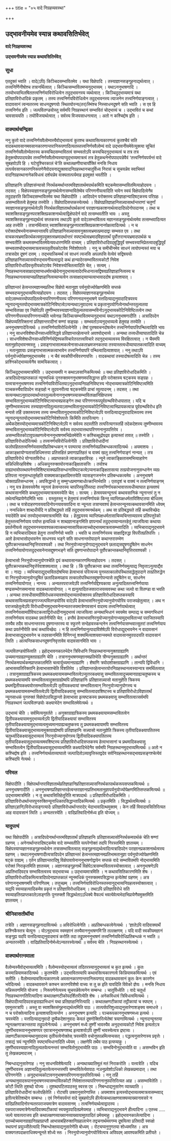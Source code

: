 +++
title = "०५ वादे निग्रहव्यवस्था"

+++


## उद्भावनीयमेव स्यान्न कथावसितिर्भवेत्

**वादे निग्रहव्यवस्था**

**उद्भावनीयमेव स्यान्न कथावसितिर्भवेत्**

### **सुधा**

एतदुक्तं भवति । वादे(ऽपि) किञ्चिदसम्भावितमेव । यथा विक्षेपादि । तस्याज्ञानसङ्गूहनाद्यर्थत्वात् । तत्त्वनिर्णिनीषोश्च तत्रानर्थित्वात् । किञ्चित्सम्भावितमप्यनुद्भाव्यम् । यथाऽननुभाषणादि । तस्योभयाभिलषिततत्त्वनिर्णयाविरोधित्वेन तदुद्भावनस्य व्यर्थत्वात् । किञ्चिदुद्भाव्यमात्रं यथा प्रतिज्ञाविरोधादिकं प्रकृतम् । तस्य तत्त्वनिर्णयविरोधित्वेन तदुद्भावनस्य त्याजनेन तत्त्वनिर्णयाङ्गत्वात् । वादावसानं त्वन्यतरस्य साधनदूषणयोः स्थितयोरन्य(तर)स्मिंश्च निस्साधनदूषणे सति भवति । स एव हि तत्त्वनिर्णय इति । जल्पवितण्डयोस्तु सर्वमपि निग्रहस्थानं सम्भावितं चोद्भाव्यं च । उद्भावितं च कथां चावसाययति । तयोर्विजयार्थत्वात् । सर्वस्य विजयसाधनत्वात् । अतो न कश्चिद्दोष इति ।

### **वाक्यार्थचन्द्रिका**

ननु कुतो वादे तत्त्वनिर्णयवैलोम्यस्यैवोद्भाव्यत्वं कुतश्च कथावसित्यकारणत्वं कुतश्चैवं सति वादकथावसानमवसानकारणान्तरानिरूपणादित्यतस्तत्त्वनिर्णयवैलोम्यं वादे उद्भावनीयमेवेत्युक्त्या सूचितं तत्त्वनिर्णयवैलोम्येतरस्य कस्यचिदसम्भावितत्वं सम्भवतोऽपि कस्यचिदनुद्भाव्यत्वं च तत्र तत्र हेतूक्त्योपपादयन्नेव तत्त्वनिर्णयवैलोम्यस्याप्युद्भाव्यमात्रत्वं तत्र हेतुकथनेनोपपादयन्नेवैवं ‘तत्त्वनिर्णयपर्यन्तं वादे सुबहवोऽपि हि । घटेयुश्चिरकालं चे’ति कथालक्षणीयाचार्योक्तिं मनसि निधाय तत्पर्यवसानकारणनिरूपणेनैवोदयनाद्युक्तवादनिग्रहस्थानचातुर्विध्य निरासं च सूचयन्नेव स्वाभिमतं वादनिग्रहस्थानानेकविधत्वं दर्शयन्नेव वाक्यतात्पर्यमाह इदमुक्तं भवतीति ।

प्रतिज्ञाहानिः प्रतिज्ञासंन्यासो निरर्थकमर्थान्तरमविज्ञातार्थमपार्थकमिति षट्कमेवासम्भावितमित्याहोदयनः । तदसत् । विक्षेपस्याज्ञानसङ्गूहनार्थत्वेनासम्भावितेष्वेव परिगणनीयत्वादिति भावेन स्वयं विक्षेपादित्वेनैव तदुदाहरति किञ्चिदसम्भावितमेव यथा विक्षेपादीति । आदिपदेन परोक्तस्य प्रतिज्ञाहान्यादिषट्कस्य परिग्रहः । असम्भावितत्वे हेतुमाह तस्येति । विक्षेपादिसप्तकस्येत्यर्थः । विक्षेपप्रतिज्ञाहानिसन्न्यासार्थान्तराणां चतुर्णां स्वाज्ञानसङ्गूहनार्थत्वेऽपि निरर्थकाविज्ञातार्थापार्थकानां पराज्ञानप्रकाशनार्थत्वादादिपदेनोपादानम् । तथा च स्वाशक्तिसङ्गूहनपराशक्तिप्रकाशनार्थत्वाद्विक्षेपादेर्न वादे तत्सम्भवतीति भावः । अस्तु स्वाशक्तिसङ्गूहनाद्यर्थत्वं सप्तकस्य तथाऽपि कुतो वादेऽसम्भावितत्व मज्ञानसङ्गूहनार्थत्वमेव तत्सम्भवादित्यत आह तत्त्वेति । तत्रानर्थित्वात् स्वाशक्तिसङ्गूहनपराशक्तिप्रकाशनानपेक्षत्वादित्यर्थः । न च परोक्तदोषभयेनासम्भवन्तावपि प्रतिज्ञाहानिसन्न्यासावनुक्तत्वभ्रमात्प्रमादाद्वा सम्भवत एव । तथा वाचकत्वभ्रमान्निरर्थकत्वमुपयुक्तत्वभ्रमादर्थान्तरं स्पष्टार्थत्वभ्रमादविज्ञातार्थं पूर्वोत्तरान्वयभ्रमादपार्थकं च सम्भवतीति कथमसम्भावितमेवेत्यवधारणमिति वाच्यम् । प्रतिज्ञाविरोधादिवद्बुद्धिपूर्वं सम्भवस्याभिप्रेतत्वादबुद्धिपूर्वं सम्भवतश्चोद्भाव्यमात्रत्वरूपतृतीयकोटावेव निवेशोपपत्तेः । ननु च समीचीनमेव साधनं त्वयोपन्यस्तं मया च तत्रासदेव दूषणं दत्तम् । तद्भयात्किमर्थं त्वं साधनं त्यजसि अपलपसि वेत्येवं सद्विषययोः प्रतिज्ञाहानिसन्न्यासयोरुद्भावनीयत्वाद्वादे कथं हान्यादेरसम्भावितत्वकोटौ निवेश प्रतिज्ञाविरोधादिवत्तृतीयकोटावेव निवेशस्योचितत्वादिति चेत् । सत्यम् । निग्रहस्थानत्वसाक्षाद्य्वाप्यधर्मावच्छेदेनानुद्भाव्यत्वादेरभिधानात्सद्विषयप्रतिज्ञाहानित्वस्य च निग्रहस्थानत्वव्याप्यप्रतिज्ञाहानित्वव्याप्यत्वेन तत्साक्षाद्य्वाप्यत्वाभावाददोष इत्याशयात् ।

प्रतिज्ञान्तरं हेत्वन्तरमज्ञानमप्रतिभा विक्षेपो मतानुज्ञा पर्यनुयोज्योपेक्षणमिति सप्तकं सम्भवदप्यनुद्भाव्यमित्याहोदयनः । तदसत् । विक्षेपस्याज्ञानसङ्गूहनार्थस्य वादेऽसम्भवस्योपपादितत्वेनापरिगणनीयस्य परिगणनादननुभाषणे यत्तदित्याद्यनुवादादित्रयस्य न्यूनादन्यूनतयोद्भाव्यमात्रकोटिनिविष्टत्वेऽप्यन्यथाऽनुवादस्य च प्रकृतानुपयोगित्वेनार्थान्तरतुल्यतया सम्भावितपक्ष एव निक्षेपेऽपि तूष्णीम्भावस्याज्ञानादितुल्यतयासम्भविनोऽनुद्भाव्यकोटिनिविष्टितत्वेन तथा परिगणनीयस्यापरिगणनाच्चेति भावेनाह किञ्चित्सम्भावितमप्यनुद्भाव्यं यथाऽननुभाषणादीति । अत्रादिपदेन विक्षेपव्यतिरिक्तानां प्रतिज्ञान्तरादीनां षण्णां सङ्ग्रहः । सम्भवतोऽप्यनुद्भाव्यत्वे हेतुमाह तस्येति । अननुभाषणादेरित्यर्थः ॥ तत्त्वनिर्णयाविरोधित्वेनेति । तेषां पुरुषवचनदोषत्वेन तत्त्वनिर्णयापरिपन्थित्वादिति भावः । ननु साधनविशेषाधीनसाध्यविसिद्धये प्रतिज्ञान्तरहेत्वन्तरे अवश्योद्भाव्ये । अन्यथा तत्त्वधीव्याघातादिति चेन्न । साधनविशेषाधीनसाध्यविनिर्णयोद्देश्यकविचारेतरतत्त्वविचारे तदनुद्भाव्यत्वस्य विवक्षितत्वात् । न चैवमपि मतानुज्ञोद्भावनमस्तु । प्रसङ्गाभासात्मकत्वेनासाधकताभ्रमजनकतया तस्यास्तत्वधीव्याघातकत्वादिति वाच्यम् । मतानुज्ञायाः प्रसङ्गाभासात्मकत्वाभावेन तत्त्वनिर्णयापरि पन्थित्वादित्याशयात् । ननु तथाऽपि पर्यनुयोज्योपेक्षणमुद्भाव्यमेव । न चैवं स्वकौपीनविवरणापत्तिः । वादकथायां तस्यादोषत्वादिति चेन्न । तस्य प्राश्निकोद्भाव्यत्वेनैव सामयिकत्वात् ।

किञ्चिदुद्भाव्यमात्रमिति । उद्भाव्यमपि न कथाऽवसानिकमित्यर्थः ॥ यथा प्रतिज्ञाविरोधादिकमिति । अत्रादिपदेनाप्राप्तकालं न्यूनमधिकं पुनरुक्तमननुभाषणमपसिद्धान्त इति परोक्तस्य षट्कस्य सङ्ग्रहः । यत्त्वत्राननुभाषणस्य तत्त्वनिर्णयाविरोधितयाऽनुद्भाव्यनिग्रहनिविष्टस्य नोद्भाव्यमात्रकोटिनिविष्टत्वमिति पञ्चकस्यैवादिपदेन सङ्ग्रहो न तूदयनरीत्या षट्कस्येति प्राचां व्युत्पादनम् । तदसत् । तथा सत्यन्यथाऽनुवादस्यार्थान्तरतुल्यत्वेनाननुभाषणस्यासम्भावितपक्षनिक्षिप्तस्य सम्भावितानुद्भाव्यकोटिनिविष्टत्वाभावप्रसङ्गेन तथा परिगणनरूपपूर्वग्रन्थविरोधापातात् । यदि च तूष्णीम्भावरूपस्य तस्याज्ञानादितुल्यतयाऽसम्भावितानुद्भाव्यकोटिनिविष्टत्वाभिप्रायकत्वान्न पूर्वग्रन्थविरोध इति मन्यसे तर्हि उक्तरूपस्य तस्य सम्भावितानुद्भाव्यकोटिनिविष्टत्वेऽपि यत्तदित्याद्यनुवादादिरूपस्य तस्य न्यूनादन्यूनतयोद्भाव्यमात्रकोटिनिवेशोपपत्तेः किमिति तत्परित्यागः । अथैकदेशस्योद्भाव्यमात्रकोटिनिविष्टत्वेऽपि न सर्वस्य तदस्तीति तत्परित्यागस्तर्हि तदेकदेशस्य तूष्णीम्भावस्य सम्भावितानुद्भाव्यकोटिनिविष्टत्वेऽपि सर्वस्य तदभावात्तथापरिगणनानुपपत्तिरेव । असम्भावितकोटावुपलक्षणत्वेनाननुभाषणमभिप्रेतमेवेति न कश्चित्क्षुद्रोपद्रव इत्यास्तां तावत् ॥ तस्येति । प्रतिज्ञाविरोधादेरित्यर्थः ॥ तत्त्वनर्णयविरोधित्वेनेति । प्रतिज्ञाविरोधादीनां फलोपहिततत्त्वनिर्णयसामग्रीप्रतिबन्धकन् न परम्परया तत्त्वनिर्णयप्रतिबन्धकत्वादित्यर्थः । अयमाशयः । आकाङ्क्षायोग्यतासन्निधिमत्तया प्रतिसहितं प्रमाणाप्रतिहतं च वाक्यं खलु तत्त्वनिर्णयाङ्गं नान्यत् । तत्र प्रतिज्ञाविरोधे योग्यताविरोधः । अप्राप्तकाले त्वाकाङ्क्षाविरहः । न्यूने त्वाकाङ्क्षितासमभिव्याहारेण सन्निधिविरहविशेषः । अधिकपुनरुक्तयोरनाकाङ्क्षितासत्तिः । तयोश्च ग्राह्याभावोपस्थापनेनाविशिष्टवाक्यप्रतिसन्धानाविघटकत्वेऽप्यनाकाङ्क्षितासत्या तत्प्रयोजनानुसन्धानेन व्यग्रः प्रतिपत्ता नानुसन्धातुर्महति वाक्यमाकाङ्क्षादिमत्तयेति व्यासङ्गजननेन प्रतिबन्धकत्वमेव । अननुभाषणे चोक्ताप्रतिसन्धानम् । अपसिद्धान्ते तु सम्मुग्धप्रमाणबाधोत्क्रान्तिर्भवति । एतादृशं च वाक्यं न तत्वनिर्णयाङ्गम् । ननु यत्र हेत्ववयवेनैव न्यूनत्वं हेत्वन्तरस्य चापरिस्फूर्तिस्तदा तत्त्वनिर्णायकाभावात्तत्वधीव्याघात इत्यवश्यं कथावसानमिति कथमुद्भाव्यमात्रत्वमस्येति चेत् । सत्यम् । हेत्ववयवन्यूनत्वं कथावसानिकं न्यूनान्तरं तु न तथेत्यभिप्रायेणेदमिति भावः । वस्तुतस्तु न हेतुमात्रं तत्त्वनिर्णायकं किन्तु व्याप्तिपक्षधर्मताविशिष्टतया बोधितम् । तथा च यत्रोदाहरणावयवादिनोपनयावयवादिना वा न्यूनता तत्राप्यवश्यं हेत्वन्तरन्यूनवत्कथावसानमिति ध्येयम् । नन्वधिकेन शाब्दधीर्यदि न प्रतिबद्ध्यते तर्हि तदुद्भावनमनर्थकम् । अथ सा प्रतिबद्ध्यते तर्हि कथाविच्छेदः स्यादेवेति कथं तस्योद्भाव्यमात्रत्वमिति चेन्न । हेतुद्वयस्य व्याप्तिपक्षधर्मतासाचिव्यचिन्ताव्यग्रस्य प्रतिपत्तुरेको हेतुस्तत्त्वनिर्णयाय पर्याप्त इत्यधिकं न शाब्दज्ञानाङ्गमिति ज्ञापनार्थं तदुद्भाव्यान्यतरहेतुं त्याजयित्वा कथायाः प्रवर्तनीयत्वे तदुद्भावनस्यावश्यकत्वात्कथानवसायिकत्वाच्चोद्भाव्यमात्रत्वसम्भवादिति । व्यभिचाराद्यनुद्भावने हि न व्यभिचारादिमता हेतुना तत्त्वनिर्णयो भवति । भवति च तत्त्वनिर्णयस्य साक्षाद्विरुद्धा विपरीतप्रतिपत्तिः । अतो हेत्वाभासोद्भावनेन साधनस्य भङ्गे सति साधनान्तरोपादाने कथान्तरारम्भेण पूर्वोपक्रान्तकथानिवृत्तिरावश्यकी । तथा निरनुयोज्यानुयोगाद्यनुद्भावने छलाद्यसद्दूषणदूषितेन साधनेन तत्त्वनिर्णयायोगात्तदुद्भावनेनासद्दूषणभङ्गे सति दूषणान्तरोपादाने पूर्वोपक्रान्तकथानिवृत्तिरावश्यकी ।

हेत्वाभासो निरनुयोज्यानुयोगश्चेति द्वयं कथावसानकारणमित्याहोदयनः । तदसत् । पूर्वोपक्रान्तकथानिवृत्तेरेवाशक्यत्वात् । तथा हि । किं पूर्वोपक्रान्ता कथा तत्त्वनिर्णयमुत्पाद्य निवृत्ताऽनुत्पाद्यैव वा । नाद्यः । व्यभिचाराद्युद्भावितदोषभिया हेत्वाभासं परित्यज्य पुनस्तत्कालोपस्थितसद्धेतूपादाने तत्प्रतिरुद्धेन वा निरनुयोज्यानुयोगदूषितं छलादिकमपहाय तत्कालोपस्थितसद्दूषणोपन्यासे तद्दूषितेन वा, साधनेन तत्त्वनिर्णयायोगात् । नान्त्यः । अन्यतरपराजयेऽपि तत्त्वनिर्णयोद्देश्यकाया अनुत्पादिततत्त्वनिर्णयायाः षण्ढसम्भोगसमानाया वादकथात्वायोगात् । न ह्यनुत्पादितजयपराजयव्यवस्था कथा जल्पो वा वितण्डा वा भवति । अन्यथा तत्त्वधीसामग्रीविरोधकस्यावश्योद्भाव्यतयोक्तस्य प्रतिज्ञाविरोधादिसप्तकस्यापि कथावसायित्वप्रसङ्गाज्जल्पवितण्डयोरिव वादेऽपि हेत्वाभासनिरनुयोज्यानुयोगयोरिव पराजयहेतुत्वात् । अथ न पराजयहेतुत्वेऽपि विरोधादीनामुद्भावनेनान्यतरजयमात्रेणावसानं वादस्य तत्त्वनिर्णयार्थत्वात् तत्त्वनिर्णयसामग्रीविघटकत्वाद्विरोधादीनामुद्भाव्यं त्याजयित्वा अन्यथाभिधानं स्वयमेव सम्पाद्य च सम्यगभिधानं तत्त्वनिर्णयाय वादकथा प्रवर्तनीयेति चेत् । हन्तैवं हेत्वाभासनिरनुयोज्यानुयोगाभ्यामुद्भाविताभ्यां पराजितस्यापि तस्यैव तदैव साधनान्तरस्य दूषणान्तरस्य वा स्फुरणे सन्देहावस्कन्दनेन तत्त्वनिर्णयासम्भवात्सुतरां तत्त्वनिर्णयाय कथा प्रवर्तनीयेति कथं कथाविच्छेदः । न हि तत्वनिर्णयानुत्पादाविशेषेऽपि विरोधाद्युद्भावनेन न वादावसानं हेत्वाभासाद्युद्भावनेन च तदवसानमिति विनिगन्तुं शक्यमित्याशयवान्स्वमते वादावसानमुपपादयति वादावसानं त्विति । आत्यन्तिकसाधनदूषणनिवृत्तावेव वादावसानमिति भावः ।

जल्पवितण्डयोस्त्विति । इहोद्भावनकालभेदेन त्रिविधानि निग्रहस्थानान्यनुक्तग्राह्याणि उच्यमानग्राह्याण्युक्तग्राह्याणि चेति । तत्राननुभाषणमज्ञानमप्रतिभेति त्रीण्यनुक्तग्राह्याणि । अर्थान्तरं निरर्थकमपार्थकमप्राप्तकालमिति चत्वार्युच्यमानग्राह्याणि । शेषाणि त्रयोदशोक्तग्राह्याणि । तान्यपि द्विविधानि । आभासव्यतिरिक्तानि हेत्वाभासाश्चेति विंशतिरेव । प्रतिज्ञान्तरहेत्वन्तरयोरनिग्रहस्थानत्वस्यान्यत्र समर्थितत्वात् । तत्रानुक्तग्राह्यत्रिकस्य प्रथमकक्ष्यायामसम्भावितत्वेऽप्युत्तरकक्ष्यासु सम्भावितत्वादुच्यमानग्राह्यचतुष्कस्य च प्रथमकक्ष्यायामपि सम्भावितत्वादुक्तग्राह्येष्वपि प्रतिज्ञाहानिः प्रतिज्ञासन्न्यासो मतानुज्ञेति त्रिकस्य प्रथमद्वितीयकक्ष्ययोरसम्भावितत्वेऽपि तृतीयकक्ष्यायां सम्भावितत्वान् निरनुयोज्यानुयोगस्य च प्रथमकक्ष्यायामसम्भावितत्वेऽपि द्वितीयादिकक्ष्यासु सम्भावितत्वादवशिष्टस्य च प्रतिज्ञाविरोधोऽविज्ञातार्थं न्यूनसाधकं पुनरुक्तं विक्षेपोऽपसिद्धान्तो हेत्वाभासा इत्यष्टकस्य प्रथमकक्ष्यासु सम्भावितत्वात्सर्वमपि निग्रहस्थानं जल्पवितण्डयोः कक्ष्याभेदेन सम्भावितमेवेत्यर्थः ॥

उद्भाव्यं चेति । सर्वमित्यनुवर्तते । अनुक्तग्राह्यत्रिकस्य प्रथमकक्ष्यायामसम्भावितत्वेन द्वितीयकक्ष्यायामनुद्भाव्यत्वेऽपि द्वितीयादिकक्ष्यायां सम्भावितस्य तृतीयादिकक्ष्यायामुद्भाव्यत्वमुच्यमानग्राह्यचतुष्कस्य तु प्रथमकक्ष्यायामपि सम्भावितस्य द्वितीयादिकक्ष्यासूद्भाव्यत्वमुक्तग्राह्येष्वपि प्रतिज्ञाहानिः सन्न्यासो मतानुज्ञेति त्रिकस्य तृतीयादिकक्ष्यापतितस्य चतुर्थ्यादिकक्ष्यासूद्भाव्यत्वं निरनुयोज्यानुयोगस्य द्वितीयादिकक्ष्यापतितस्य तृतीयादिकक्ष्यासूद्भाव्यत्वमवशिष्टस्य प्रतिज्ञाविरोधादिसप्तकस्य हेत्वाभासानां च प्रथमादिकक्ष्यासु सम्भावितत्वेन द्वितीयादिकक्ष्यासूद्भाव्यत्वमिति कक्ष्यादिभेदेनैव सर्वमपि निग्रहस्थानमुद्भाव्यमित्यर्थः ॥ अतो न कश्चिद्दोष इति । तत्त्वनिर्णयार्थताव्याघातो जल्पादितोऽव्यावृत्तिस्तद्वदेव सर्वनिग्रहस्थानसद्भावप्रसङ्गश्चेत्येवं कश्चिदपि नेत्यर्थः ।

### **परिमल**

विक्षेपादीति । विक्षेपार्थान्तराविज्ञातार्थप्रतिज्ञाहानिप्रतिज्ञासन्न्यासनिरर्थकापार्थकरूपसप्तकमित्यर्थः ॥ अननुभाषणादीति । अननुभाषणप्रतिज्ञान्तरहेत्वन्तराज्ञानाप्रतिभामतानुज्ञापर्यनुयोज्योपेक्षणमितिसप्तकमित्यर्थः ॥ उद्भाव्यमात्रमिति । न तु कथावसितिहेतुरिति मात्रपदार्थः ॥ प्रतिज्ञाविरोधादिकमिति । प्रतिज्ञाविरोधार्थान्तरपुनरुक्तिन्यूनाधिकापसिद्धान्तादिकमित्यर्थः ॥ प्रकृतमिति । सिद्धार्थत्वमित्यर्थः ॥ प्रतिज्ञा(हानि)विरोधासङ्गत्यादेः प्रतिज्ञाविरोधार्थान्तरादेर् भेदाभावादित्थमुक्तम् । केन तर्हि विवादावसितिरित्यत आह वादावसानं त्विति ॥ अन्यतरस्येति । वादिप्रतिवादिनोर्मध्य इति योज्यम् ॥

### **यादुपत्यं**

यथा विक्षेपादीति । अत्रादिपदेनार्थान्तरमविज्ञातार्थं प्रतिज्ञाहानिः प्रतिज्ञासन्न्यासोनिरर्थकमपार्थकं चेति षण्णां ग्रहणम् । अनेनार्थान्तरादिषट्कमेव वादे सम्भवतीति यत्परेणोक्तं तदपि निरस्तमिति ज्ञातव्यम् । विक्षेपस्याप्यज्ञानसङ्गूहनार्थत्वेन तत्रासम्भावितत्वात् सङ्गूहनाद्यर्थत्वादित्यत्रादिपदेन पराज्ञानप्रकाशनार्थत्वस्य ग्रहणम् । यथाऽननुभाषणादीत्यत्रादिपदेन प्रतिज्ञान्तरं हेत्वन्तरमज्ञानमप्रतिभामतानुज्ञा पर्यनुयोज्योपेक्षणमिति षट्कं ग्राह्यम् । एतेन प्रतिज्ञान्तरादिषु विक्षेपावापेनाननुभाषणोद्वापेन सप्तकं वादे सम्भावितमपि नोद्भाव्यमिति परोक्तं निराकृतमिति ज्ञातव्यम् । अज्ञानसङ्गूहनार्थे विक्षेपेऽत्रासम्भावितत्वस्योक्तत्वात् । अननुभाषणेऽपि अप्रतिभादिवदत्र सम्भावितत्वस्य सद्भावाच्च ॥ उद्भाव्यमात्रमिति । न कथावसितिकारणमिति शेषः । प्रतिज्ञाविरोधादिकमित्यत्रादिपदेनाप्राप्तकालं न्यूनमधिकं पुनरुक्तमपसिद्धान्त इत्येतेषां ग्रहणम् । अत्र परेणाननुभाषणमपि परिगणितम् । तत्तुच्छम् । तत्त्वनिर्णयाविरोधिनस्तस्यानुद्भाव्यनिग्रहत्वस्योक्तत्वात् । यद्यपि स्वव्याहत्यादिकमेव प्रकृतं न प्रतिज्ञाविरोधादिकम् । तथाऽपि प्रतिज्ञाविरोधे सति स्वव्याहतिरप्राप्तकालेऽसङ्गतिः पुनरुक्तौ सिद्धार्थताऽऽधिक्ये वैफल्यं भवत्येवेत्यभेदाभिप्रायेणैवमुक्तमिति ज्ञातव्यम् ।

### **श्रीनिवासतीर्थीया**

तत्रेति । अज्ञानसङ्गूहनादावित्यर्थः ॥ अविरोधित्वेनेति । अप्रतिबन्धकत्वेनेत्यर्थः । ‘ज्ञातेऽपि वादिवाक्यार्थे प्राश्निकैस्तत्र चेत्युनः । योऽनुद्भाव्य स्वमज्ञानं तस्यैवाननुभाषणमि’ति तल्लक्षणम् । यदि वादी स्वकीयमज्ञानं सङ्गूह्य यदपि यत्तदित्याद्यनुवादमात्रं करोति तदा तद्रूपमननुभाषणं तत्त्वनिर्णयविरोधिप्रतिबन्धकं न भवति ॥ अन्यतरस्येति । वादिप्रतिवादिनोर्मध्येऽन्यतरस्येत्यर्थः ॥ सर्वस्य चेति । निग्रहस्थानस्येत्यर्थः ।

### **वाक्यार्थरत्नमाला**

वैलोम्यस्यैवोद्भाव्यत्वमिति । वैलोम्यस्योद्भाव्यत्वं तदितरस्यानुद्भाव्यत्वं च कुत इत्यर्थः । कुतः कस्मान्नियामकादित्यर्थः । कुतश्चेति । उद्भावितस्यापि कथावसित्यकारणत्वे किन्नियामकमित्यर्थः । एवं सतीति । वैलोम्यस्यावसित्यकारणत्वे अवसानकारणान्तरानिरूपणाद् वादकथावसानं कुतः केन कारणेन भवेदित्यर्थः । वादकथावसाने कश्चन कारणविशेषो वाच्यः स तु क इति यावदिति विवेको ज्ञेयः । मनसि निधाय यन्निरूपणमिति योजना । निरूपणेनेत्यस्य सूचयन्नेवेत्यनेन सम्बन्धः । चातुर्विध्येति । वादे चतुर्धा निग्रहस्थानगतिरित्यादिना कथालक्षणटीकोपदर्शितरीत्येति शेषः । अनेकविधत्वं त्रिविधत्वमित्यर्थः । विक्षेपादीत्यादिपदसङ्ग्राह्याभिधानं यथा प्रतिज्ञाहानिरित्यादि । कथालक्षणटीकायां तट्टीकायां च स्पष्टम् । एवमुत्तरत्रापि । अस्तु वा स्वशक्तिसंगूहनाद्यर्थत्वमिति पाठः । तात्पर्यपरिशुध्याद्यनुसारेणाशङ्क्य समाधत्ते । न च परोक्तेत्यादिना इत्याशयादित्यन्तेन । अननुभाषण इत्यादि । पञ्चरूपकाननुभाषणमध्य इत्यर्थः । त्रयस्येति । यत्तदित्याद्यनुवादो दूष्यैकदेशानुवादः केवलं दूषणोक्तिरित्येतेषां त्रयाणामित्यर्थः । न्यूनादन्यूनतया न्यूनलक्षणाक्रान्ततया तद्रूपत्वेनेत्यर्थः । अननुभाषणं मध्ये तूष्णीं भावस्यैव अनुद्भाव्यकोटौ निवेश इत्यतोऽत्र तूष्णींभावरूपाननुभाषणपर एवात्राननुभाषणशब्द इत्याशयोऽपि तूष्णीं भावस्येत्यत्र द्रष्टव्यः । लक्षणटीकायामन्यथानुवादस्य तृतीयत्वेनोक्तेस् त्रयस्येति वचोनुपपन्नमित्यप्यसत् । पद्धत्यनुसारेणास्य प्रवृत्तेः । तत्राद्यं त्रयं न्यूनमिति स्पष्टमभिधानादिति ध्येयम् । लक्षणेपि तथैव पाठ इत्यप्याहुः । तूष्णींभावस्याज्ञानादितुल्यतयेत्यनन्तरं सम्भावितोनुद्भाव्येति पाठः । सम्भविनोनुद्भाव्येति वा । असम्भविन इति तु लेखकप्रमादजम् ।

निबन्धाद्यनुसारेणाह । ननु साधनविशेषेत्यादि । अन्यथाख्यातिमूलं मतं निराकरोति । यत्त्वत्रेति । यदिच तूष्णींभावस्य अज्ञानादितुल्यतयेत्यनन्तरमपि सम्भावितेत्येवपाठः नञनुप्रवेशोऽधिको लेखकप्रमादात् । तथा परिगणनेति । अनुद्भाव्यकोटावननुभाषणपरिगणनानुपपत्तिरित्यर्थः । ननु तर्हि अन्यथानुवादरूपाननुभाषणस्यासम्भावितकोटौ निवेशात्तस्यापरिगणनानुपपत्तिरित्यत आह । असम्भावितेति । कोटौ त्विति तुशब्दो योज्यः । तुशब्दघटितपाठस्तु स्वरस एव । निबन्धाद्यनुसारेण व्याख्याति । प्रतिज्ञाविरोधादीनां फलोपहितेति । रोट्यपि उक्तानुसारेणास्ति । अयमाशय इत्यस्योद्भाव्यत्वमात्रत्वसम्भवाद् इतीत्यत्रेतिशब्देन सम्बन्धः । एवं निर्णयपर्यन्तं वादे सुबहवोऽपि हीत्येत्कथालक्षणवाक्यव्याख्यानावसरे न वादिप्रतिवादिनोरन्यतरपराजयमात्रेण वादावसानम् । तत्वनिर्णयार्थत्वाद्वादस्य । एकपराजयमात्रेणेत्यादिवाक्यटीकायां स्वयमुपपादितप्रमेयमाह । व्यभिचाराद्यनुद्भावने हीत्यादिना ॥ एतच्च ..... जल्पे यावत्पराजय इति कथालक्षणव्याख्यानव्याख्यायामुपपादितं प्रमेयमाहुः । इहोद्भावनकालेत्यादिना । एतच्चोच्यमानग्राह्यनिग्रहाप्राप्तौ आभासबहिरुक्तनिग्रहालाभेन तद्वचनार्थमवगम्य दूषयित्वा प्रतिवादी स्वपक्षे स्थापनां प्रयुञ्जीतेत्यादि निबन्धोक्तयाद्यनुसारेणेति बोध्यम् । रोट्यप्यनुगुणतया शोध्यमस्ति । अत्र वाक्यगतपदाक्षराधिक्यन्यूनते शोध्ये स्तः । निरनुयोज्यानुयोगयोरिवेत्यत्र अपिपदम् आवश्यकमिति प्रतीयते ।

